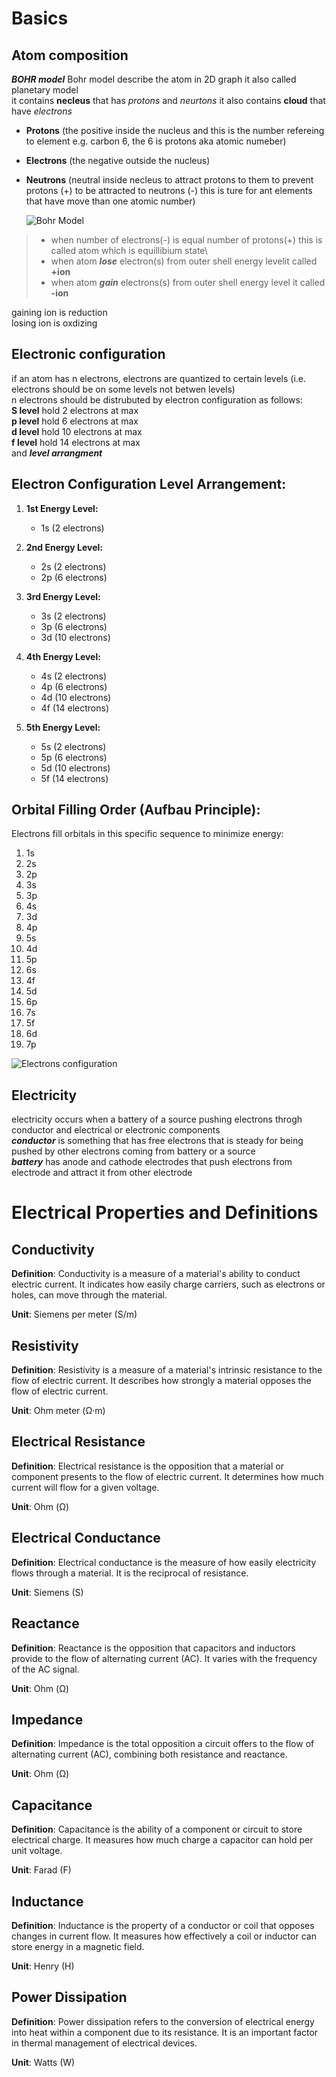 # Basics

## Atom composition
***BOHR model***
Bohr model describe the atom in 2D graph it also called planetary model\
it contains **necleus** that has *protons* and *neurtons* it also contains **cloud** that have *electrons* 
- **Protons** (the positive inside the nucleus and this is the number refereing to element e.g. carbon 6, the 6 is protons aka atomic numeber)
- **Electrons** (the negative outside the nucleus)
- **Neutrons** (neutral inside necleus to attract protons to them to prevent protons (+) to be attracted to neutrons (-) this is ture for ant elements that have move than one atomic number)
  
  ![Bohr Model](https://github.com/MuOssama/Study-Electronics/blob/main/Year1/bohrModel.png)
  
> - when number of electrons(-) is equal number of protons(+) this is called atom which is equillibium state\
> - when atom ***lose*** electron(s) from outer shell  energy levelit called **+ion**
> - when atom ***gain*** electrons(s) from outer shell energy level it called **-ion**

gaining ion is reduction\
losing ion is oxdizing

## Electronic configuration
if an atom has n electrons, electrons are quantized to certain levels (i.e. electrons should be on some levels not betwen levels)\
n electrons should be distrubuted by electron configuration as follows:\
**S level** hold 2 electrons at max\
**p level** hold 6 electrons at max \
**d level** hold 10 electrons at max \
**f level** hold 14 electrons at max \
and ***level arrangment***
## Electron Configuration Level Arrangement:
1. **1st Energy Level:**
   - 1s (2 electrons)

2. **2nd Energy Level:**
   - 2s (2 electrons)
   - 2p (6 electrons)

3. **3rd Energy Level:**
   - 3s (2 electrons)
   - 3p (6 electrons)
   - 3d (10 electrons)

4. **4th Energy Level:**
   - 4s (2 electrons)
   - 4p (6 electrons)
   - 4d (10 electrons)
   - 4f (14 electrons)

5. **5th Energy Level:**
   - 5s (2 electrons)
   - 5p (6 electrons)
   - 5d (10 electrons)
   - 5f (14 electrons)

## Orbital Filling Order (Aufbau Principle):
Electrons fill orbitals in this specific sequence to minimize energy:

1. 1s  
2. 2s  
3. 2p  
4. 3s  
5. 3p  
6. 4s  
7. 3d  
8. 4p  
9. 5s  
10. 4d  
11. 5p  
12. 6s  
13. 4f  
14. 5d  
15. 6p  
16. 7s  
17. 5f  
18. 6d  
19. 7p
    
![Electrons configuration](https://github.com/MuOssama/Study-Electronics/blob/main/Year1/electronConfiguration.png)

## Electricity 
electricity occurs when a battery of a source pushing electrons throgh conductor and electrical or electronic components\
***conductor*** is something that has free electrons that is steady for being pushed by other electrons coming from battery or a source\
***battery*** has anode and cathode electrodes that push electrons from electrode and attract it from other electrode

# Electrical Properties and Definitions

## Conductivity
**Definition**: Conductivity is a measure of a material's ability to conduct electric current. It indicates how easily charge carriers, such as electrons or holes, can move through the material.

**Unit**: Siemens per meter (S/m)

## Resistivity
**Definition**: Resistivity is a measure of a material's intrinsic resistance to the flow of electric current. It describes how strongly a material opposes the flow of electric current.

**Unit**: Ohm meter (Ω·m)

## Electrical Resistance
**Definition**: Electrical resistance is the opposition that a material or component presents to the flow of electric current. It determines how much current will flow for a given voltage.

**Unit**: Ohm (Ω)

## Electrical Conductance
**Definition**: Electrical conductance is the measure of how easily electricity flows through a material. It is the reciprocal of resistance.

**Unit**: Siemens (S)

## Reactance
**Definition**: Reactance is the opposition that capacitors and inductors provide to the flow of alternating current (AC). It varies with the frequency of the AC signal.

**Unit**: Ohm (Ω)

## Impedance
**Definition**: Impedance is the total opposition a circuit offers to the flow of alternating current (AC), combining both resistance and reactance.

**Unit**: Ohm (Ω)

## Capacitance
**Definition**: Capacitance is the ability of a component or circuit to store electrical charge. It measures how much charge a capacitor can hold per unit voltage.

**Unit**: Farad (F)

## Inductance
**Definition**: Inductance is the property of a conductor or coil that opposes changes in current flow. It measures how effectively a coil or inductor can store energy in a magnetic field.

**Unit**: Henry (H)

## Power Dissipation
**Definition**: Power dissipation refers to the conversion of electrical energy into heat within a component due to its resistance. It is an important factor in thermal management of electrical devices.

**Unit**: Watts (W)




